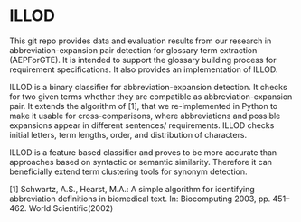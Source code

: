 # ILLOD
This git repo provides data and evaluation results from our research in abbreviation-expansion pair detection for glossary term extraction (AEPForGTE). It is intended to support the glossary building process for requirement specifications. It also provides an implementation of ILLOD.

ILLOD is a binary classifier for abbreviation-expansion detection. It checks for two given terms whether they are compatible as abbreviation-expansion pair. It extends the algorithm of [1], that we re-implemented in Python to make it usable for cross-comparisons, where abbreviations and possible expansions appear in different sentences/ requirements. ILLOD checks initial letters, term lengths, order, and distribution of characters.

ILLOD is a feature based classifier and proves to be more accurate than approaches based on syntactic or semantic similarity. Therefore it can beneficially extend term clustering tools for synonym detection.

[1]  Schwartz, A.S., Hearst, M.A.: A simple algorithm for identifying abbreviation definitions in biomedical text. In: Biocomputing 2003, pp. 451–462. World Scientific(2002)
